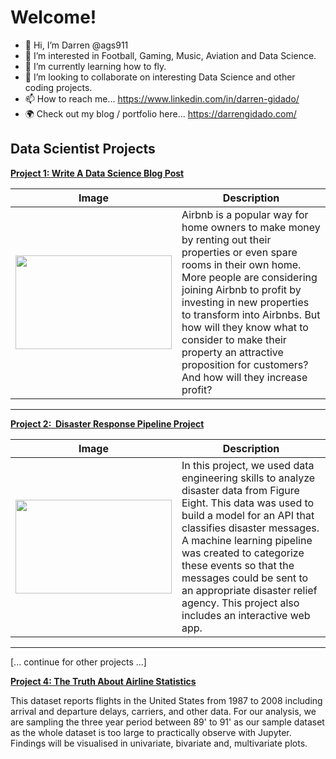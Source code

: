 # Welcome!
- 👋 Hi, I’m Darren @ags911
- 👀 I’m interested in Football, Gaming, Music, Aviation and Data Science.
- 🌱 I’m currently learning how to fly.
- 💞️ I’m looking to collaborate on interesting Data Science and other coding projects.
- 📫 How to reach me... https://www.linkedin.com/in/darren-gidado/
- 🌍 Check out my blog / portfolio here... https://darrengidado.com/

<!---
ags911/ags911 is a ✨ special ✨ repository because its `README.md` (this file) appears on your GitHub profile.
You can click the Preview link to take a look at your changes.
--->

## Data Scientist Projects

**[Project 1: Write A Data Science Blog Post](https://github.com/ags911/udacity-dsnd/blob/main/project-1)**

| Image | Description |
|---|---|
| <img src="https://github.com/ags911/udacity-dsnd/blob/main/project-1/images/apartments-for-rent-in-boston.jpg" width="250" height="150"> | Airbnb is a popular way for home owners to make money by renting out their properties or even spare rooms in their own home. More people are considering joining Airbnb to profit by investing in new properties to transform into Airbnbs. But how will they know what to consider to make their property an attractive proposition for customers? And how will they increase profit? |

--- 

**[Project 2:  Disaster Response Pipeline Project](https://github.com/ags911/udacity-dsnd/tree/main/project-2)** 
 
| Image | Description |
|---|---|
| <img src="https://github.com/ags911/udacity-dsnd/blob/main/project-2/images/aid.jpg" width="250" height="150"> | In this project, we used data engineering skills to analyze disaster data from Figure Eight. This data was used to build a model for an API that classifies disaster messages. A machine learning pipeline was created to categorize these events so that the messages could be sent to an appropriate disaster relief agency. This project also includes an interactive web app. |

--- 

[... continue for other projects ...]

**[Project 4: The Truth About Airline Statistics](https://github.com/ags911/udacity-dand/blob/main/Project%204%20-%20Communicate%20Data%20Findings/communicate_data_findings.ipynb)**

This dataset reports flights in the United States from 1987 to 2008 including arrival and departure delays, carriers, and other data. For our analysis, we are sampling the three year period between 89' to 91' as our sample dataset as the whole dataset is too large to practically observe with Jupyter. Findings will be visualised in univariate, bivariate and, multivariate plots.
